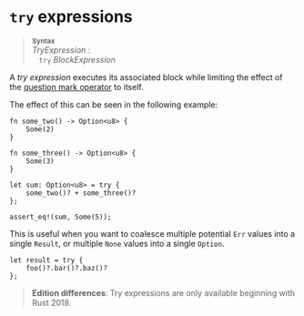 # `try` expressions

> **<sup>Syntax</sup>**\
> _TryExpression_ :\
> &nbsp;&nbsp; `try` _BlockExpression_

A *try expression* executes its associated block while limiting the effect of the [question mark operator](./operator-expr.md#the-question-mark-operator) to itself.

The effect of this can be seen in the following example:

```rust,edition2018
fn some_two() -> Option<u8> {
    Some(2)
}

fn some_three() -> Option<u8> {
    Some(3)
}

let sum: Option<u8> = try {
    some_two()? + some_three()?
};

assert_eq!(sum, Some(5));
```

This is useful when you want to coalesce multiple potential `Err` values into a single `Result`, or multiple `None` values into a single `Option`.

```rust,edition2018,ignore
let result = try {
    foo()?.bar()?.baz()?
};
```

> **Edition differences**: Try expressions are only available beginning with
> Rust 2018.

